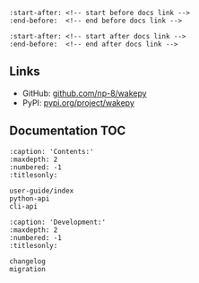 ```{include} ../../README.md
:start-after: <!-- start before docs link -->
:end-before:  <!-- end before docs link -->
```
```{include} ../../README.md
:start-after: <!-- start after docs link -->
:end-before:  <!-- end after docs link -->
```

## Links
- GitHub: [github.com/np-8/wakepy](https://github.com/np-8/wakepy)
- PyPI: [pypi.org/project/wakepy](https://pypi.org/project/wakepy/)
## Documentation TOC
```{toctree}
:caption: 'Contents:'
:maxdepth: 2
:numbered: -1
:titlesonly:

user-guide/index
python-api
cli-api
```

```{toctree}
:caption: 'Development:'
:maxdepth: 2
:numbered: -1
:titlesonly:

changelog
migration
```